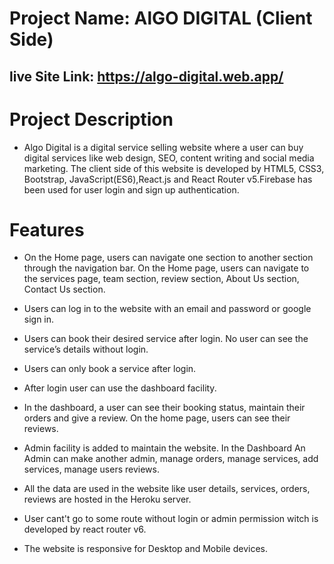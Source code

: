 # Project Name: AlGO DIGITAL (Client Side)

## live Site Link: https://algo-digital.web.app/

# Project Description

- Algo Digital is a digital service selling website where a user can buy digital services like web design, SEO, content writing and social media marketing. The client side of this website is developed by HTML5, CSS3, Bootstrap, JavaScript(ES6),React.js and React Router v5.Firebase has been used for user login and sign up authentication.

# Features

- On the Home page, users can navigate one section to another section through the navigation bar. On the Home page, users can navigate to the services page, team section, review section, About Us section, Contact Us section.

- Users can log in to the website with an email and password or google sign in.
- Users can book their desired service after login. No user can see the service’s details without login.
- Users can only book a service after login.
- After login user can use the dashboard facility.

- In the dashboard, a user can see their booking status, maintain their orders and give a review. On the home page, users can see their reviews.

- Admin facility is added to maintain the website. In the Dashboard An Admin can make another admin, manage orders, manage services, add services, manage users reviews.

- All the data are used in the website like user details, services, orders, reviews are hosted in the Heroku server.
- User cant't go to some route without login or admin permission witch is developed by react router v6.
- The website is responsive for Desktop and Mobile devices.
